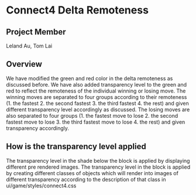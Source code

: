 Connect4 Delta Remoteness
=========================

Project Member
--------------

Leland Au, Tom Lai

Overview
--------

We have modified the green and red color in the delta remoteness as discussed before. We have also added transparency level to the green and red to reflect the remoteness of the individual winning or losing move. The winning moves are separated to four groups according to their remoteness (1. the fastest 2. the second fastest 3. the third fastest 4. the rest) and given different transparency level accordingly as discussed. The losing moves are also separated to four groups (1. the fastest move to lose 2. the second fastest move to lose 3. the third fastest move to lose 4. the rest) and given transparency accordingly.

How is the transparency level applied
-------------------------------------

The transparency level in the shade below the block is applied by displaying different pre rendered images. The transparency level in the block is applied by creating different classes of objects which will render into images of different transparency according to the description of that class in ui/game/styles/connect4.css
